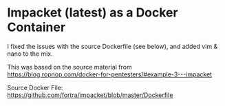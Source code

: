 # Impacket (latest) as a Docker Container
I fixed the issues with the source Dockerfile (see below), and added vim & nano to the mix.

This was based on the source material from https://blog.ropnop.com/docker-for-pentesters/#example-3---impacket

Source Docker File: https://github.com/fortra/impacket/blob/master/Dockerfile
